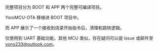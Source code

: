 完整项目分为 BOOT 和 APP 两个完整可编译项目。

YoroMCU-OTA 移植进 BOOT 项目中。

而 APP 展示了一个接收到烧录开始指令后，清理和跳转逻辑。

仅使用到 UART 基础功能，其他 MCU 类似，存在疑问可以提 issue 或邮件至 yono233@outlook.com。